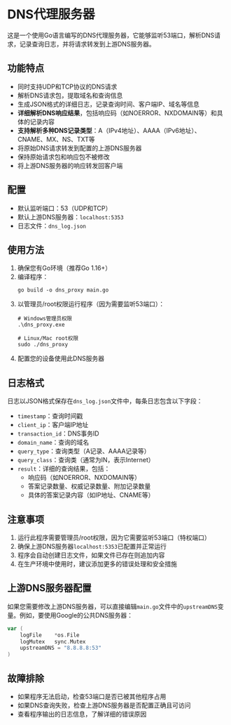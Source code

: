 # DNS代理服务器

这是一个使用Go语言编写的DNS代理服务器，它能够监听53端口，解析DNS请求，记录查询日志，并将请求转发到上游DNS服务器。

## 功能特点

- 同时支持UDP和TCP协议的DNS请求
- 解析DNS请求包，提取域名和查询信息
- 生成JSON格式的详细日志，记录查询时间、客户端IP、域名等信息
- **详细解析DNS响应结果**，包括响应码（如NOERROR、NXDOMAIN等）和具体的记录内容
- **支持解析多种DNS记录类型**：A（IPv4地址）、AAAA（IPv6地址）、CNAME、MX、NS、TXT等
- 将原始DNS请求转发到配置的上游DNS服务器
- 保持原始请求包和响应包不被修改
- 将上游DNS服务器的响应转发回客户端

## 配置

- 默认监听端口：53（UDP和TCP）
- 默认上游DNS服务器：`localhost:5353`
- 日志文件：`dns_log.json`

## 使用方法

1. 确保您有Go环境（推荐Go 1.16+）
2. 编译程序：
   ```
   go build -o dns_proxy main.go
   ```
3. 以管理员/root权限运行程序（因为需要监听53端口）：
   ```
   # Windows管理员权限
   .\dns_proxy.exe
   
   # Linux/Mac root权限
   sudo ./dns_proxy
   ```
4. 配置您的设备使用此DNS服务器

## 日志格式

日志以JSON格式保存在`dns_log.json`文件中，每条日志包含以下字段：

- `timestamp`：查询时间戳
- `client_ip`：客户端IP地址
- `transaction_id`：DNS事务ID
- `domain_name`：查询的域名
- `query_type`：查询类型（A记录、AAAA记录等）
- `query_class`：查询类（通常为IN，表示Internet）
- `result`：详细的查询结果，包括：
  - 响应码（如NOERROR、NXDOMAIN等）
  - 答案记录数量、权威记录数量、附加记录数量
  - 具体的答案记录内容（如IP地址、CNAME等）

## 注意事项

1. 运行此程序需要管理员/root权限，因为它需要监听53端口（特权端口）
2. 确保上游DNS服务器`localhost:5353`已配置并正常运行
3. 程序会自动创建日志文件，如果文件已存在则追加内容
4. 在生产环境中使用时，建议添加更多的错误处理和安全措施

## 上游DNS服务器配置

如果您需要修改上游DNS服务器，可以直接编辑`main.go`文件中的`upstreamDNS`变量。例如，要使用Google的公共DNS服务器：

```go
var (
    logFile    *os.File
    logMutex   sync.Mutex
    upstreamDNS = "8.8.8.8:53"
)
```

## 故障排除

- 如果程序无法启动，检查53端口是否已被其他程序占用
- 如果DNS查询失败，检查上游DNS服务器是否配置正确且可访问
- 查看程序输出的日志信息，了解详细的错误原因